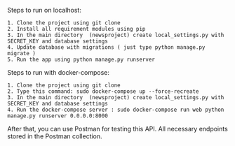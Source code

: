 Steps to run on localhost:

    1. Clone the project using git clone
    2. Install all requirement modules using pip 
    3. In the main directory  (newsproject) create local_settings.py with SECRET_KEY and database settings
    4. Update database with migrations ( just type python manage.py migrate )
    5. Run the app using python manage.py runserver

Steps to run with docker-compose:

    1. Clone the project using git clone
    2. Type this command: sudo docker-compose up --force-recreate
    3. In the main directory  (newsproject) create local_settings.py with SECRET_KEY and database settings
    4. Run the docker-compose server : sudo docker-compose run web python manage.py runserver 0.0.0.0:8000


After that, you can use Postman for testing this API. All necessary endpoints stored in the Postman collection.

    


